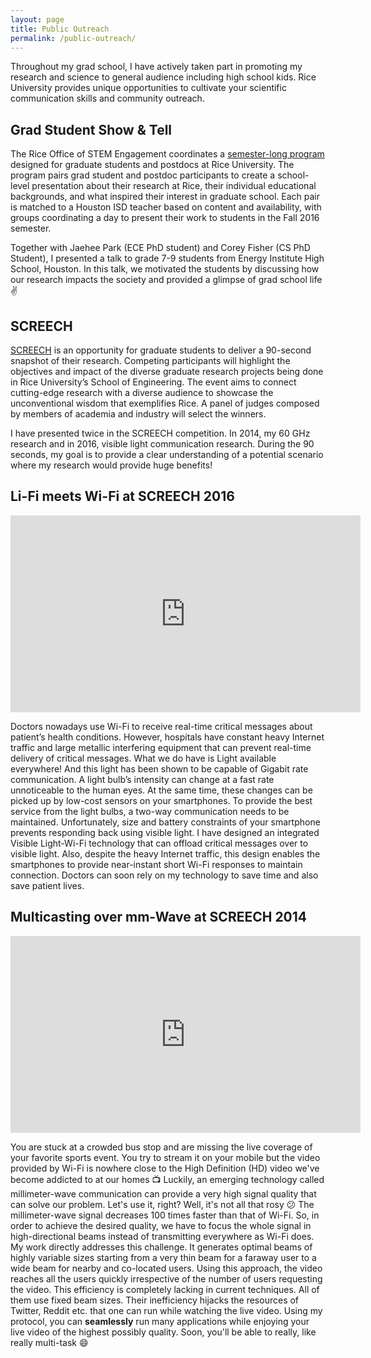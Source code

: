```yaml
---
layout: page
title: Public Outreach
permalink: /public-outreach/
---
```


Throughout my grad school, I have actively taken part in promoting my research and science to general audience including high school kids. Rice University provides unique opportunities to cultivate your scientific communication skills and community outreach.

## Grad Student Show & Tell

The Rice Office of STEM Engagement coordinates a [semester-long program][grad-show-n-tell] designed for graduate students and postdocs at Rice University. The program pairs grad student and postdoc participants to create a school-level presentation about their research at Rice, their individual educational backgrounds, and what inspired their interest in graduate school. Each pair is matched to a Houston ISD teacher based on content and availability, with groups coordinating a day to present their work to students in the Fall 2016 semester.

Together with Jaehee Park (ECE PhD student) and Corey Fisher (CS PhD Student), I presented a talk to grade 7-9 students from Energy Institute High School, Houston. In this talk, we motivated the students by discussing how our research impacts the society and provided a glimpse of grad school life :v:

## SCREECH

[SCREECH][screech] is an opportunity for graduate students to deliver a 90-second snapshot of their research. Competing participants will highlight the objectives and impact of the diverse graduate research projects being done in Rice University’s School of Engineering. The event aims to connect cutting-edge research with a diverse audience to showcase the unconventional wisdom that exemplifies Rice. A panel of judges composed by members of academia and industry will select the winners.

I have presented twice in the SCREECH competition. In 2014, my 60 GHz research and in 2016, visible light communication research. During the 90 seconds, my goal is to provide a clear understanding of a potential scenario where my research would provide huge benefits!

## Li-Fi meets Wi-Fi at SCREECH 2016

<p align = "center">
<iframe width="560" height="315" src="https://www.youtube.com/embed/s2wK5bMVK-A" frameborder="0"> </iframe>
</p>

Doctors nowadays use Wi-Fi to receive real-time critical messages about patient’s health conditions. However, hospitals have constant heavy Internet traffic and large metallic interfering equipment that can prevent real-time delivery of critical messages. What we do have is Light available everywhere! And this light has been shown to be capable of Gigabit rate communication. A light bulb’s intensity can change at a fast rate unnoticeable to the human eyes. At the same time, these changes can be picked up by low-cost sensors on your smartphones. To provide the best service from the light bulbs, a two-way communication needs to be maintained. Unfortunately, size and battery constraints of your smartphone prevents responding back using visible light. I have designed an integrated Visible Light-Wi-Fi technology that can offload critical messages over to visible light. Also, despite the heavy Internet traffic, this design enables the smartphones to provide near-instant short Wi-Fi responses to maintain connection. Doctors can soon rely on my technology to save time and also save patient lives.

## Multicasting over mm-Wave at SCREECH 2014

<p align="center">
<iframe width="560" height="315" src="https://www.youtube.com/embed/e3Ig0rMCaXU" frameborder="0"> </iframe>
</p>

You are stuck at a crowded bus stop and are missing the live coverage of your favorite sports event. You try to stream it on your mobile but the video provided by Wi-Fi is nowhere close to the High Definition (HD) video we've become addicted to at our homes :tv: Luckily, an emerging technology called millimeter-wave communication can provide a very high signal quality that can solve our problem. Let's use it, right? Well, it's not all that rosy :confused: The millimeter-wave signal decreases 100 times faster than that of Wi-Fi. So, in order to achieve the desired quality, we have to focus the whole signal in high-directional beams instead of transmitting everywhere as Wi-Fi does. My work directly addresses this challenge. It generates optimal beams of highly variable sizes starting from a very thin beam for a faraway user to a wide beam for nearby and co-located users. Using this approach, the video reaches all the users quickly irrespective of the number of users requesting the video. This efficiency is completely lacking in current techniques. All of them use fixed beam sizes. Their inefficiency hijacks the resources of Twitter, Reddit etc. that one can run while watching the live video. Using my protocol, you can **seamlessly** run many applications while enjoying your live video of the highest possibly quality. Soon, you'll be able to really, like really multi-task :smile:


[grad-show-n-tell]: http://www.rstem.rice.edu/grad-student-show--tell
[screech]: http://screech.blogs.rice.edu/
